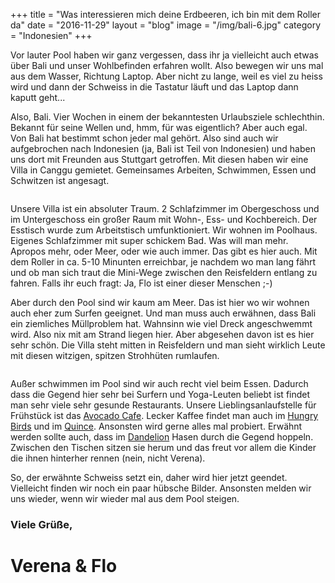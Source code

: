 +++
title = "Was interessieren mich deine Erdbeeren, ich bin mit dem Roller da"
date = "2016-11-29"
layout = "blog"
image = "/img/bali-6.jpg"
category = "Indonesien"
+++

Vor lauter Pool haben wir ganz vergessen, dass ihr ja vielleicht auch etwas über Bali und unser Wohlbefinden erfahren wollt. Also bewegen wir uns mal aus dem Wasser, Richtung Laptop. Aber nicht zu lange, weil es viel zu heiss wird und dann der Schweiss in die Tastatur läuft und das Laptop dann kaputt geht...

<!--more-->


Also, Bali. Vier Wochen in einem der bekanntesten Urlaubsziele schlechthin. Bekannt für seine Wellen und, hmm, für was eigentlich? Aber auch egal. Von Bali hat bestimmt schon jeder mal gehört. Also sind auch wir aufgebrochen nach Indonesien (ja, Bali ist Teil von Indonesien) und haben uns dort mit Freunden aus Stuttgart getroffen. Mit diesen haben wir eine Villa in Canggu gemietet. Gemeinsames Arbeiten, Schwimmen, Essen und Schwitzen ist angesagt.

<div class="blog-post-gallery">
<div><img src="/img/bali-1.jpg" alt=""></div>
<div><img src="/img/bali-7.png" alt=""></div>
<div><img src="/img/bali-8.png" alt=""></div>
</div>

Unsere Villa ist ein absoluter Traum. 2 Schlafzimmer im Obergeschoss und im Untergeschoss ein großer Raum mit Wohn-, Ess- und Kochbereich. Der Esstisch wurde zum Arbeitstisch umfunktioniert. Wir wohnen im Poolhaus. Eigenes Schlafzimmer mit super schickem Bad. Was will man mehr. Apropos mehr, oder Meer, oder wie auch immer. Das gibt es hier auch. Mit dem Roller in ca. 5-10 Minunten erreichbar, je nachdem wo man lang fährt und ob man sich traut die Mini-Wege zwischen den Reisfeldern entlang zu fahren. Falls ihr euch fragt: Ja, Flo ist einer dieser Menschen ;-)

Aber durch den Pool sind wir kaum am Meer. Das ist hier wo wir wohnen auch eher zum Surfen geeignet. Und man muss auch erwähnen, dass Bali ein ziemliches Müllproblem hat. Wahnsinn wie viel Dreck angeschwemmt wird. Also nix mit am Strand liegen hier. Aber abgesehen davon ist es hier sehr schön. Die&nbsp;Villa steht mitten in Reisfeldern und man sieht wirklich Leute mit diesen witzigen, spitzen Strohhüten rumlaufen.

<div class="blog-post-gallery">
<div><img src="/img/bali-2.jpg" alt=""></div>
<div><img src="/img/bali-3.jpg" alt=""></div>
<div><img src="/img/bali-4.jpg" alt=""></div>
<div><img src="/img/bali-5.jpg" alt=""></div>
<div><img src="/img/bali-6.jpg" alt=""></div>
</div>

Außer schwimmen im Pool sind wir auch recht viel beim Essen. Dadurch dass die Gegend hier sehr bei Surfern und Yoga-Leuten beliebt ist findet man sehr viele sehr gesunde Restaurants. Unsere Lieblingsanlaufstelle für Frühstück ist das <a href="http://motionfitnessbali.com/food-solutions/avocado-cafe-menu/">Avocado Cafe</a>. Lecker Kaffee findet man auch im <a href="https://www.facebook.com/hungrybirdcoffee/">Hungry Birds</a> und im <a href="https://www.facebook.com/QuinceBali/">Quince</a>. Ansonsten wird gerne alles mal probiert. Erwähnt werden sollte auch, dass im <a href="https://www.facebook.com/Dandelion-1600036466891040/?rf=250561241782292">Dandelion</a> Hasen durch die Gegend hoppeln. Zwischen den Tischen sitzen sie herum und das freut vor allem die Kinder die ihnen hinterher rennen (nein, nicht Verena).

So, der erwähnte Schweiss setzt ein, daher wird hier jetzt geendet. Vielleicht finden wir noch ein paar hübsche Bilder. Ansonsten melden wir uns wieder, wenn wir wieder mal aus dem Pool steigen.
<h3>Viele Grüße,</h3>

<h1 class="signature">Verena & Flo</h1>
